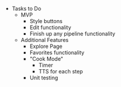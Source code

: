 - Tasks to Do
  - MVP 
    - Style buttons
    - Edit functionality
    - Finish up any pipeline functionality
  - Additional Features
    - Explore Page
    - Favorites functionality
    - "Cook Mode"
      - Timer
      - TTS for each step
    - Unit testing
